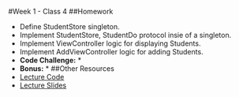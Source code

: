 #Week 1 - Class 4
##Homework
* Define StudentStore singleton.
* Implement StudentStore, StudentDo protocol insie of a singleton.
* Implement ViewController logic for displaying Students.
* Implement AddViewController logic for adding Students.
* **Code Challenge:**
  *
* **Bonus:**
  *
##Other Resources
* [Lecture Code](lecture-code/)
* [Lecture Slides](lecture-slides/)